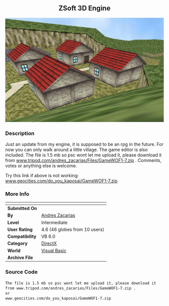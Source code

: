 ﻿<div align="center">

## ZSoft 3D Engine

<img src="PIC2003119326494713.jpg">
</div>

### Description

Just an update from my engine, it is supposed to be an rpg in the future. For now you can only walk around a little village. The game editor is also included. The file is 1.5 mb so psc wont let me upload it, please download it from www.tripod.com/andres_zacarias/Files/GameWOF1-7.zip . Comments, votes or anything else is welcome.

Try this link if above is not working: www.geocities.com/do_you_kaposai/GameWOF1-7.zip
 
### More Info
 


<span>             |<span>
---                |---
**Submitted On**   |
**By**             |[Andres Zacarias](https://github.com/Planet-Source-Code/PSCIndex/blob/master/ByAuthor/andres-zacarias.md)
**Level**          |Intermediate
**User Rating**    |4.6 (46 globes from 10 users)
**Compatibility**  |VB 6\.0
**Category**       |[DirectX](https://github.com/Planet-Source-Code/PSCIndex/blob/master/ByCategory/directx__1-44.md)
**World**          |[Visual Basic](https://github.com/Planet-Source-Code/PSCIndex/blob/master/ByWorld/visual-basic.md)
**Archive File**   |[](https://github.com/Planet-Source-Code/andres-zacarias-zsoft-3d-engine__1-42553/archive/master.zip)





### Source Code

```
The file is 1.5 mb so psc wont let me upload it, please download it from www.tripod.com/andres_zacarias/Files/GameWOF1-7.zip .
or
www.geocities.com/do_you_kaposai/GameWOF1-7.zip
```

